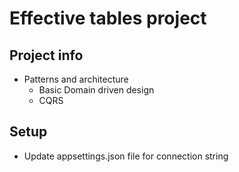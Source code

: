 # Effective tables project

## Project info

- Patterns and architecture
     - Basic Domain driven design
     - CQRS
 
 ## Setup
 - Update appsettings.json file for connection string